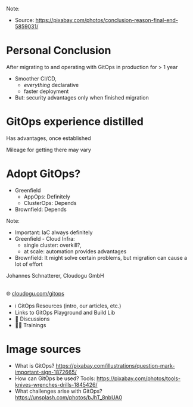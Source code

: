 <!-- .slide: data-background-image="images/conclusion.jpg"  -->
Note:
* Source: https://pixabay.com/photos/conclusion-reason-final-end-5859031/



# Personal Conclusion

After migrating to and operating with GitOps in production for > 1 year

* Smoother CI/CD,
  * *everything* declarative
  * faster deployment 
* But: security advantages only when finished migration



# GitOps experience distilled

<i class="fas fa-plus"></i> Has advantages, once established

<i class="fas fa-minus"></i> Mileage for getting there may vary



# Adopt GitOps?

* Greenfield
  * AppOps: Definitely
  * ClusterOps: Depends
* Brownfield: Depends


Note:
* Important: IaC always definitely
* Greenfield - Cloud Infra:
  * single cluster: overkill?,
  * at scale: automation provides advantages
* Brownfield: It might solve certain problems, but migration can cause a lot of effort



<!-- .slide: data-background-image="images/title.svg"-->
<!-- .slide: id="last" -->

Johannes Schnatterer, Cloudogu GmbH
<br/><br/>


🌐 [cloudogu.com/gitops](https://cloudogu.com/gitops/)
 * ℹ️ GitOps Resources (intro, our articles, etc.)
 * <i class='fab fa-github'></i> Links to GitOps Playground and Build Lib
 * 💬 Discussions
 * 🧑‍🏫 Trainings
[<img data-src="images/qr-slides.png" class="floatRight" width="30%"/>](https://cloudogu.github.io/gitops-talks/)



# Image sources

* What is GitOps?
  https://pixabay.com/illustrations/question-mark-important-sign-1872665/
* How can GitOps be used? Tools: 
  https://pixabay.com/photos/tools-knives-wrenches-drills-1845426/
* What challenges arise with GitOps? 
  https://unsplash.com/photos/bJhT_8nbUA0